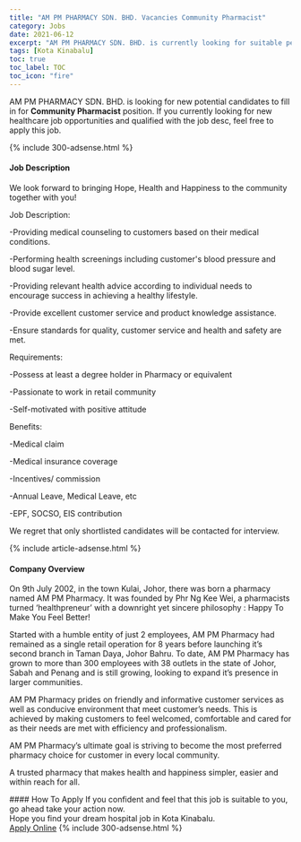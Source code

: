 ```yaml
---
title: "AM PM PHARMACY SDN. BHD. Vacancies Community Pharmacist" 
category: Jobs 
date: 2021-06-12 
excerpt: "AM PM PHARMACY SDN. BHD. is currently looking for suitable person to fill in the Community Pharmacist which positioned at Kota Kinabalu" 
tags: [Kota Kinabalu] 
toc: true 
toc_label: TOC 
toc_icon: "fire" 
--- 
```


<p>AM PM PHARMACY SDN. BHD. is looking for new potential candidates to fill in for <b>Community Pharmacist</b> position. If you currently looking for new healthcare job opportunities and qualified with the job desc, feel free to apply this job.
</p>{% include 300-adsense.html %} 
<div><div><h4>Job Description</h4></div><div><div><span><div><p>We look forward to bringing Hope, Health and Happiness to the community together with you!</p><p>Job Description:</p><p>-Providing medical counseling to customers based on their medical conditions.</p><p>-Performing health screenings including customer's blood pressure and blood sugar level.</p><p>-Providing relevant health advice according to individual needs to encourage success in achieving a healthy lifestyle.</p><p>-Provide excellent customer service and product knowledge assistance.</p><p>-Ensure standards for quality, customer service and health and safety are met.</p><p>Requirements:</p><p>-Possess at least a degree holder in Pharmacy or equivalent</p><p>-Passionate to work in retail community</p><p>-Self-motivated with positive attitude</p><p>Benefits:</p><p>-Medical claim</p><p>-Medical insurance coverage</p><p>-Incentives/ commission</p><p>-Annual Leave, Medical Leave, etc</p><p>-EPF, SOCSO, EIS contribution</p><p>We regret that only shortlisted candidates will be contacted for interview.</p></div></span></div></div></div> 
{% include article-adsense.html %} 
<div><div><h4>Company Overview</h4></div><div><div><span><div><p>On 9th July 2002, in the town Kulai, Johor, there was born a pharmacy named AM PM Pharmacy. It was founded by Phr Ng Kee Wei, a pharmacists turned &#8216;healthpreneur&#8217; with a downright yet sincere philosophy : Happy To Make You Feel Better!</p><p>Started with a humble entity of just 2 employees, AM PM Pharmacy had remained as a single retail operation for 8 years before launching it&#8217;s second branch in Taman Daya, Johor Bahru. To date, AM PM Pharmacy has grown to more than 300 employees with 38 outlets in the state of Johor, Sabah and Penang and is still growing, looking to expand it&#8217;s presence in larger communities.</p><p>AM PM Pharmacy prides on friendly and informative customer services as well as conducive environment that meet customer&#8217;s needs. This is achieved by making customers to feel welcomed, comfortable and cared for as their needs are met with efficiency and professionalism.</p><p>AM PM Pharmacy&#8217;s ultimate goal is striving to become the most preferred pharmacy choice for customer in every local community.</p><p>A trusted pharmacy that makes health and happiness simpler, easier and within reach for all.</p></div></span></div></div></div> 
#### How To Apply 
If you confident and feel that this job is suitable to you, go ahead take your action now. <br/> 
Hope you find your dream hospital job in Kota Kinabalu. <br/> 
<a href="https://www.jobstreet.com.my/en/job/community-pharmacist-4575008?jobId=jobstreet-my-job-4575008" class="btn btn--warning" target="_blank" rel="nofollow noopenner">Apply Online</a> 
{% include 300-adsense.html %} 